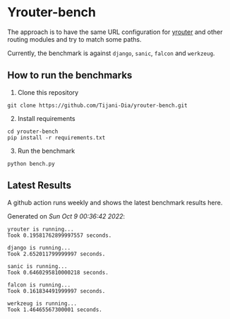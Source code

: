 # Yrouter-bench

The approach is to have the same URL configuration for [yrouter](https://github.com/Tijani-Dia/yrouter) and other routing modules and try to match some paths.

Currently, the benchmark is against `django`, `sanic`, `falcon` and `werkzeug`.

## How to run the benchmarks

1. Clone this repository

```shell
git clone https://github.com/Tijani-Dia/yrouter-bench.git
```

2. Install requirements

```shell
cd yrouter-bench
pip install -r requirements.txt
```

3. Run the benchmark

```shell
python bench.py
```

## Latest Results

A github action runs weekly and shows the latest benchmark results here.

Generated on *Sun Oct  9 00:36:42 2022*:

```shell
yrouter is running...
Took 0.19581762899997557 seconds.

django is running...
Took 2.652011799999997 seconds.

sanic is running...
Took 0.6460295810000218 seconds.

falcon is running...
Took 0.161834491999997 seconds.

werkzeug is running...
Took 1.46465567300001 seconds.

```